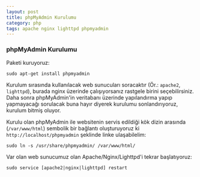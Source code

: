 ```yaml
---
layout: post
title: phpMyAdmin Kurulumu
category: php
tags: apache nginx lighttpd phpmyadmin
---
```


### phpMyAdmin Kurulumu

Paketi kuruyoruz:

	sudo apt-get install phpmyadmin

Kurulum sırasında kullanılacak web sunucuları soracaktır (Ör.: `apache2`, `lighttpd`), burada nginx üzerinde çalışıyorsanız rastgele birini seçebilirsiniz. Daha sonra phpMyAdmin'in veritabanı üzerinde yapılandırma yapıp yapmayacağı sorulacak buna hayır diyerek kurulumu sonlandırıyoruz, kurulum bitmiş oluyor.

Kurulu olan phpMyAdmin ile websitenin servis edildiği kök dizin arasında (`/var/www/html`) sembolik bir bağlantı oluşturuyoruz ki `http://localhost/phpmyadmin` şeklinde linke ulaşabilelim:

	sudo ln -s /usr/share/phpmyadmin/ /var/www/html/
	
Var olan web sunucumuz olan Apache/Nginx/Lighttpd'i tekrar başlatıyoruz:

	sudo service [apache2|nginx|lighttpd] restart

